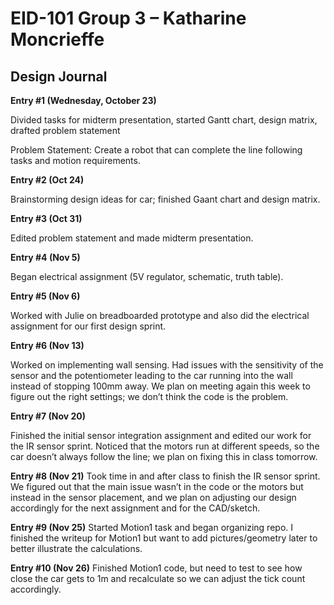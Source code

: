 # EID-101 Group 3 – Katharine Moncrieffe 

## Design Journal 

 
**Entry #1 (Wednesday, October 23)**

Divided tasks for midterm presentation, started Gantt chart, design matrix, drafted problem statement 

Problem Statement: Create a robot that can complete the line following tasks and motion requirements.  

**Entry #2 (Oct 24)**

Brainstorming design ideas for car; finished Gaant chart and design matrix.  
 
**Entry #3 (Oct 31)**

Edited problem statement and made midterm presentation.  

**Entry #4 (Nov 5)**

Began electrical assignment (5V regulator, schematic, truth table).  

**Entry #5 (Nov 6)** 

Worked with Julie on breadboarded prototype and also did the electrical assignment for our first design sprint.  

**Entry #6 (Nov 13)** 

Worked on implementing wall sensing. Had issues with the sensitivity of the sensor and the potentiometer leading to the car running into the wall instead of stopping 100mm away. We plan on meeting again this week to figure out the right settings; we don’t think the code is the problem.  

**Entry #7 (Nov 20)**

Finished the initial sensor integration assignment and edited our work for the IR sensor sprint. Noticed that the motors run at different speeds, so the car doesn’t always follow the line; we plan on fixing this in class tomorrow.  

**Entry #8 (Nov 21)**
Took time in and after class to finish the IR sensor sprint. We figured out that the main issue wasn’t in the code or the motors but instead in the sensor placement, and we plan on adjusting our design accordingly for the next assignment and for the CAD/sketch. 

**Entry #9 (Nov 25)**
Started Motion1 task and began organizing repo. I finished the writeup for Motion1 but want to add pictures/geometry later to better illustrate the calculations. 

**Entry #10 (Nov 26)**
Finished Motion1 code, but need to test to see how close the car gets to 1m and recalculate so we can adjust the tick count accordingly. 
